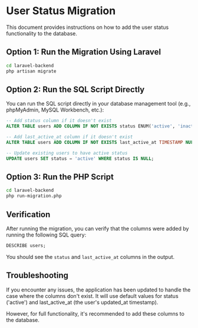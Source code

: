 # User Status Migration

This document provides instructions on how to add the user status functionality to the database.

## Option 1: Run the Migration Using Laravel

```bash
cd laravel-backend
php artisan migrate
```

## Option 2: Run the SQL Script Directly

You can run the SQL script directly in your database management tool (e.g., phpMyAdmin, MySQL Workbench, etc.):

```sql
-- Add status column if it doesn't exist
ALTER TABLE users ADD COLUMN IF NOT EXISTS status ENUM('active', 'inactive', 'pending') NOT NULL DEFAULT 'active' AFTER password;

-- Add last_active_at column if it doesn't exist
ALTER TABLE users ADD COLUMN IF NOT EXISTS last_active_at TIMESTAMP NULL AFTER status;

-- Update existing users to have active status
UPDATE users SET status = 'active' WHERE status IS NULL;
```

## Option 3: Run the PHP Script

```bash
cd laravel-backend
php run-migration.php
```

## Verification

After running the migration, you can verify that the columns were added by running the following SQL query:

```sql
DESCRIBE users;
```

You should see the `status` and `last_active_at` columns in the output.

## Troubleshooting

If you encounter any issues, the application has been updated to handle the case where the columns don't exist. It will use default values for status ('active') and last_active_at (the user's updated_at timestamp).

However, for full functionality, it's recommended to add these columns to the database.
